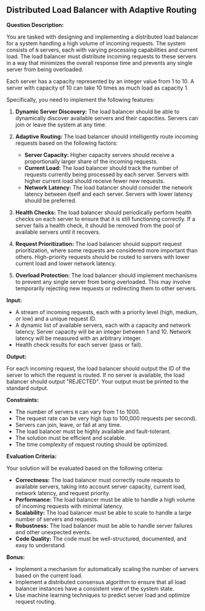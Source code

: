 ## Distributed Load Balancer with Adaptive Routing

**Question Description:**

You are tasked with designing and implementing a distributed load balancer for a system handling a high volume of incoming requests. The system consists of `N` servers, each with varying processing capabilities and current load. The load balancer must distribute incoming requests to these servers in a way that minimizes the overall response time and prevents any single server from being overloaded.

Each server has a capacity represented by an integer value from 1 to 10. A server with capacity of 10 can take 10 times as much load as capacity 1.

Specifically, you need to implement the following features:

1.  **Dynamic Server Discovery:** The load balancer should be able to dynamically discover available servers and their capacities. Servers can join or leave the system at any time.

2.  **Adaptive Routing:** The load balancer should intelligently route incoming requests based on the following factors:
    *   **Server Capacity:** Higher capacity servers should receive a proportionally larger share of the incoming requests.
    *   **Current Load:** The load balancer should track the number of requests currently being processed by each server. Servers with higher current load should receive fewer new requests.
    *   **Network Latency:** The load balancer should consider the network latency between itself and each server. Servers with lower latency should be preferred.

3.  **Health Checks:** The load balancer should periodically perform health checks on each server to ensure that it is still functioning correctly. If a server fails a health check, it should be removed from the pool of available servers until it recovers.

4.  **Request Prioritization:** The load balancer should support request prioritization, where some requests are considered more important than others. High-priority requests should be routed to servers with lower current load and lower network latency.

5.  **Overload Protection:** The load balancer should implement mechanisms to prevent any single server from being overloaded. This may involve temporarily rejecting new requests or redirecting them to other servers.

**Input:**

*   A stream of incoming requests, each with a priority level (high, medium, or low) and a unique request ID.
*   A dynamic list of available servers, each with a capacity and network latency. Server capacity will be an integer between 1 and 10. Network latency will be measured with an arbitrary integer.
*   Health check results for each server (pass or fail).

**Output:**

For each incoming request, the load balancer should output the ID of the server to which the request is routed. If no server is available, the load balancer should output "REJECTED".
Your output must be printed to the standard output.

**Constraints:**

*   The number of servers `N` can vary from 1 to 1000.
*   The request rate can be very high (up to 100,000 requests per second).
*   Servers can join, leave, or fail at any time.
*   The load balancer must be highly available and fault-tolerant.
*   The solution must be efficient and scalable.
*   The time complexity of request routing should be optimized.

**Evaluation Criteria:**

Your solution will be evaluated based on the following criteria:

*   **Correctness:** The load balancer must correctly route requests to available servers, taking into account server capacity, current load, network latency, and request priority.
*   **Performance:** The load balancer must be able to handle a high volume of incoming requests with minimal latency.
*   **Scalability:** The load balancer must be able to scale to handle a large number of servers and requests.
*   **Robustness:** The load balancer must be able to handle server failures and other unexpected events.
*   **Code Quality:** The code must be well-structured, documented, and easy to understand.

**Bonus:**

*   Implement a mechanism for automatically scaling the number of servers based on the current load.
*   Implement a distributed consensus algorithm to ensure that all load balancer instances have a consistent view of the system state.
*   Use machine learning techniques to predict server load and optimize request routing.
